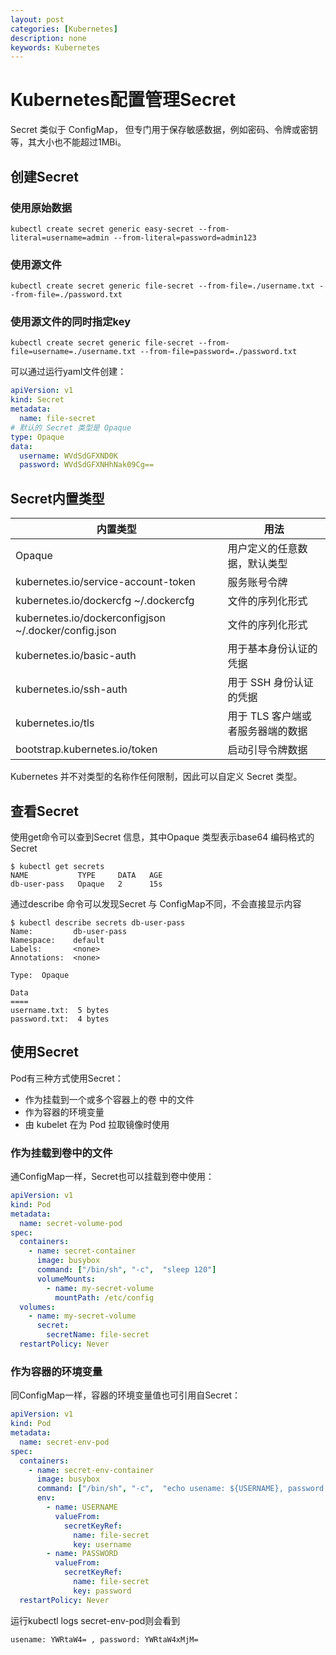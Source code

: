```yaml
---
layout: post
categories: [Kubernetes]
description: none
keywords: Kubernetes
---
```

# Kubernetes配置管理Secret
Secret 类似于 ConfigMap， 但专门用于保存敏感数据，例如密码、令牌或密钥等，其大小也不能超过1MBi。

## 创建Secret

### 使用原始数据
```
kubectl create secret generic easy-secret --from-literal=username=admin --from-literal=password=admin123
```
### 使用源文件
```
kubectl create secret generic file-secret --from-file=./username.txt --from-file=./password.txt
```
### 使用源文件的同时指定key
```
kubectl create secret generic file-secret --from-file=username=./username.txt --from-file=password=./password.txt
```

可以通过运行yaml文件创建：
```yaml
apiVersion: v1
kind: Secret
metadata:
  name: file-secret
# 默认的 Secret 类型是 Opaque
type: Opaque
data:
  username: WVdSdGFXND0K
  password: WVdSdGFXNHhNak09Cg==
```

## Secret内置类型

| 内置类型                                                 | 用法                  |
|------------------------------------------------------|---------------------|
| Opaque                                               | 用户定义的任意数据，默认类型      |
| kubernetes.io/service-account-token                  | 服务账号令牌              |
| kubernetes.io/dockercfg	~/.dockercfg                 | 文件的序列化形式            |
| kubernetes.io/dockerconfigjson ~/.docker/config.json | 文件的序列化形式            |
| kubernetes.io/basic-auth                             | 用于基本身份认证的凭据         |
| kubernetes.io/ssh-auth                               | 用于 SSH 身份认证的凭据      |
| kubernetes.io/tls                                    | 用于 TLS 客户端或者服务器端的数据 |
| bootstrap.kubernetes.io/token                        | 启动引导令牌数据            |

Kubernetes 并不对类型的名称作任何限制，因此可以自定义 Secret 类型。

## 查看Secret
使用get命令可以查到Secret 信息，其中Opaque 类型表示base64 编码格式的Secret
```
$ kubectl get secrets 
NAME           TYPE     DATA   AGE
db-user-pass   Opaque   2      15s
```
通过describe 命令可以发现Secret 与 ConfigMap不同，不会直接显示内容
```
$ kubectl describe secrets db-user-pass 
Name:         db-user-pass
Namespace:    default
Labels:       <none>
Annotations:  <none>
 
Type:  Opaque
 
Data
====
username.txt:  5 bytes
password.txt:  4 bytes
```

## 使用Secret
Pod有三种方式使用Secret：
- 作为挂载到一个或多个容器上的卷 中的文件
- 作为容器的环境变量
- 由 kubelet 在为 Pod 拉取镜像时使用

### 作为挂载到卷中的文件
通ConfigMap一样，Secret也可以挂载到卷中使用：
```yaml
apiVersion: v1
kind: Pod
metadata:
  name: secret-volume-pod
spec:
  containers:
    - name: secret-container
      image: busybox
      command: ["/bin/sh", "-c",  "sleep 120"]
      volumeMounts:
        - name: my-secret-volume
          mountPath: /etc/config
  volumes:
    - name: my-secret-volume
      secret:
        secretName: file-secret
  restartPolicy: Never
```

### 作为容器的环境变量
同ConfigMap一样，容器的环境变量值也可引用自Secret：
```yaml
apiVersion: v1
kind: Pod
metadata:
  name: secret-env-pod
spec:
  containers:
    - name: secret-env-container
      image: busybox
      command: ["/bin/sh", "-c",  "echo usename: ${USERNAME}, password: ${PASSWORD}"]
      env:
        - name: USERNAME
          valueFrom:
            secretKeyRef:
              name: file-secret
              key: username
        - name: PASSWORD
          valueFrom:
            secretKeyRef:
              name: file-secret
              key: password
  restartPolicy: Never
```
运行kubectl logs secret-env-pod则会看到
```
usename: YWRtaW4= , password: YWRtaW4xMjM=
```